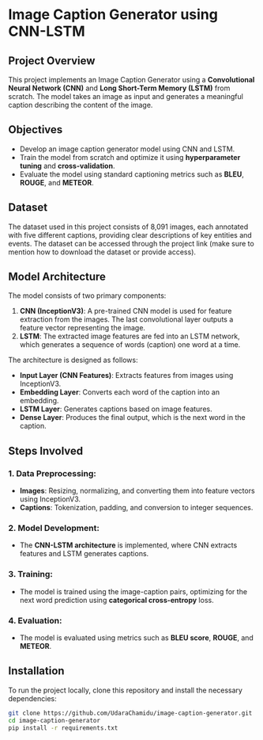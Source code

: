 # Image Caption Generator using CNN-LSTM

## Project Overview
This project implements an Image Caption Generator using a **Convolutional Neural Network (CNN)** and **Long Short-Term Memory (LSTM)** from scratch. The model takes an image as input and generates a meaningful caption describing the content of the image.

## Objectives
- Develop an image caption generator model using CNN and LSTM.
- Train the model from scratch and optimize it using **hyperparameter tuning** and **cross-validation**.
- Evaluate the model using standard captioning metrics such as **BLEU**, **ROUGE**, and **METEOR**.

## Dataset
The dataset used in this project consists of 8,091 images, each annotated with five different captions, providing clear descriptions of key entities and events. The dataset can be accessed through the project link (make sure to mention how to download the dataset or provide access).

## Model Architecture
The model consists of two primary components:
1. **CNN (InceptionV3)**: A pre-trained CNN model is used for feature extraction from the images. The last convolutional layer outputs a feature vector representing the image.
2. **LSTM**: The extracted image features are fed into an LSTM network, which generates a sequence of words (caption) one word at a time.

The architecture is designed as follows:
- **Input Layer (CNN Features)**: Extracts features from images using InceptionV3.
- **Embedding Layer**: Converts each word of the caption into an embedding.
- **LSTM Layer**: Generates captions based on image features.
- **Dense Layer**: Produces the final output, which is the next word in the caption.

## Steps Involved

### 1. **Data Preprocessing**:
- **Images**: Resizing, normalizing, and converting them into feature vectors using InceptionV3.
- **Captions**: Tokenization, padding, and conversion to integer sequences.

### 2. **Model Development**:
- The **CNN-LSTM architecture** is implemented, where CNN extracts features and LSTM generates captions.

### 3. **Training**:
- The model is trained using the image-caption pairs, optimizing for the next word prediction using **categorical cross-entropy** loss.

### 4. **Evaluation**:
- The model is evaluated using metrics such as **BLEU score**, **ROUGE**, and **METEOR**.

## Installation

To run the project locally, clone this repository and install the necessary dependencies:

```bash
git clone https://github.com/UdaraChamidu/image-caption-generator.git
cd image-caption-generator
pip install -r requirements.txt
